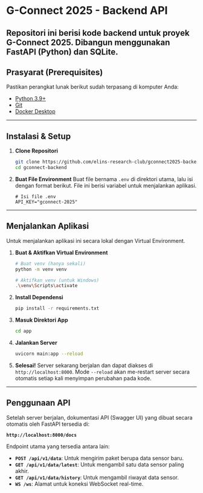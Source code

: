 # G-Connect 2025 - Backend API

Repositori ini berisi kode backend untuk proyek G-Connect 2025.
Dibangun menggunakan FastAPI (Python) dan SQLite.
---
## Prasyarat (Prerequisites)

Pastikan perangkat lunak berikut sudah terpasang di komputer Anda:
* [Python 3.9+](https://www.python.org/downloads/)
* [Git](https://git-scm.com/downloads)
* [Docker Desktop](https://www.docker.com/products/docker-desktop/)

---
## Instalasi & Setup

1.  **Clone Repositori**
    ```bash
    git clone https://github.com/elins-research-club/gconnect2025-backend.git
    cd gconnect-backend
    ```

2.  **Buat File Environment**
    Buat file bernama `.env` di direktori utama, lalu isi dengan format berikut. File ini berisi variabel untuk menjalankan aplikasi.
    ```env
    # Isi file .env
    API_KEY="gconnect-2025"
    ```

---
## Menjalankan Aplikasi

Untuk menjalankan aplikasi ini secara lokal dengan Virtual Environment.
1.  **Buat & Aktifkan Virtual Environment**
    ```bash
    # Buat venv (hanya sekali)
    python -m venv venv

    # Aktifkan venv (untuk Windows)
    .\venv\Scripts\activate
    ```

2.  **Install Dependensi**
    ```bash
    pip install -r requirements.txt
    ```

3.  **Masuk Direktori App**
    ```bash
    cd app
    ```
 
4.  **Jalankan Server**
    ```bash
    uvicorn main:app --reload
    ```
5.  **Selesai!** Server sekarang berjalan dan dapat diakses di `http://localhost:8000`. Mode `--reload` akan me-restart server secara otomatis setiap kali menyimpan perubahan pada kode.

---
## Penggunaan API

Setelah server berjalan, dokumentasi API (Swagger UI) yang dibuat secara otomatis oleh FastAPI tersedia di:

**`http://localhost:8000/docs`**

Endpoint utama yang tersedia antara lain:
* **`POST /api/v1/data`**: Untuk mengirim paket berupa data sensor baru.
* **`GET /api/v1/data/latest`**: Untuk mengambil satu data sensor paling akhir.
* **`GET /api/v1/data/history`**: Untuk mengambil riwayat data sensor.
* **`WS /ws`**: Alamat untuk koneksi WebSocket real-time.